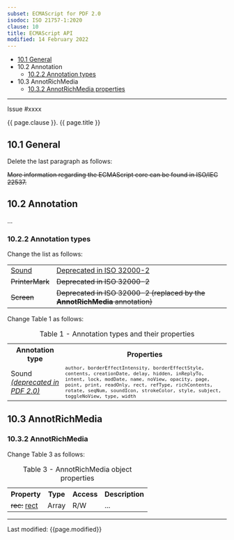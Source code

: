 ```yaml
---
subset: ECMAScript for PDF 2.0
isodoc: ISO 21757-1:2020
clause: 10
title: ECMAScript API
modified: 14 February 2022
---
```


<ul>
    <li><a href="#H10.1">10.1 General</a>
    </li>
    <li>10.2 Annotation
        <ul>
            <li><a href="#H10.2.2">10.2.2 Annotation types</a>
            </li>
        </ul>
    </li>
    <li>10.3 AnnotRichMedia
        <ul>
            <li><a href="#H10.3.2">10.3.2 AnnotRichMedia properties</a>
            </li>
        </ul>
    </li>
</ul>
<hr>

<link rel="stylesheet" href="../assets/iso-style.css">
<div class="isostyle">
<div class="fixedpopup" id="issuelink">
	Issue #xxxx
</div>


<p class="fake-h1">{{ page.clause }}. {{ page.title }}</p>

<h2 id="H10.1">10.1 General</h2>

<p class="location">Delete the last paragraph as follows:</p>

<p>
<del onMouseEnter="mouseEnter(this)" data-issue="70" data-iso="approved">More information regarding the ECMAScript core can be found in ISO/IEC 22537.</del>
</p>

<h2 id="H10.2">10.2 Annotation</h2>

<p>...</p>

<h3 id="H10.2.2">10.2.2 Annotation types</h3>

<p class="location">Change the list as follows:</p>

<table style="border: none;">
<tr style="border: none;">
    <td style="border: none;"><ins onMouseEnter="mouseEnter(this)" data-issue="82" data-iso="approved">Sound</ins></td>
    <td style="border: none;"><ins onMouseEnter="mouseEnter(this)" data-issue="82" data-iso="approved">Deprecated in ISO 32000-2</ins></td>
</tr>
<tr style="border: none;">
    <td style="border: none;"><del onMouseEnter="mouseEnter(this)" data-issue="82" data-iso="approved">PrinterMark</del></td>
    <td style="border: none;"><del onMouseEnter="mouseEnter(this)" data-issue="82" data-iso="approved">Deprecated in ISO 32000-2</del></td>
</tr>
<tr style="border: none;">
    <td style="border: none;"><del onMouseEnter="mouseEnter(this)" data-issue="82" data-iso="approved">Screen</del></td>
    <td style="border: none;"><del onMouseEnter="mouseEnter(this)" data-issue="82" data-iso="approved">Deprecated in ISO 32000-2 (replaced by the <b>AnnotRichMedia</b> annotation)</del></td>
</tr>
</table>

<p class="location">Change Table 1 as follows:</p>

<table>
  <caption id="Table1">Table 1 - Annotation types and their properties</caption>
  <tr>
    <th>Annotation type</th>
    <th>Properties</th>
  </tr>
  <tr>
    <td>Sound <ins onMouseEnter="mouseEnter(this)" data-issue="82" data-iso="approved"><i>(deprecated in PDF 2.0)</i></ins></td>
    <td style="font-family: monospace; font-size: smaller;">author, borderEffectIntensity, borderEffectStyle, contents, creationDate, delay, hidden, inReplyTo, intent, lock, modDate, name, noView, opacity, page, point, print, readOnly, rect, refType, richContents, rotate, seqNum, soundIcon, strokeColor, style, subject, toggleNoView, type, width</td>
  </tr>
</table>

<h2 id="H10.3">10.3 AnnotRichMedia</h2>

<h3 id="H10.3.2">10.3.2 AnnotRichMedia</h3>

<p class="location">Change Table 3 as follows:</p>

<table>
  <caption id="Table3">Table 3 - AnnotRichMedia object properties</caption>
  <tr>
    <th>Property</th>
    <th>Type</th>
    <th>Access</th>
    <th>Description</th>
  </tr>
  <tr>
    <td>
      <del onMouseEnter="mouseEnter(this)" data-issue="266">rec:</del>
      <ins onMouseEnter="mouseEnter(this)" data-issue="266">rect</ins>
    </td>
    <td>Array</td>
    <td>R/W</td>
    <td>...</td>
  </tr>
</table>


</div>


<hr>
<p class="footnote">Last modified: {{page.modified}}</p>
